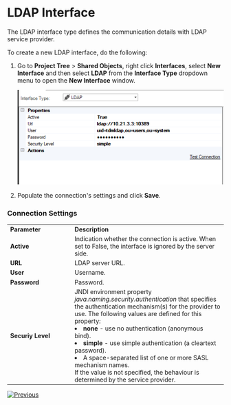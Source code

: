 # LDAP Interface

The LDAP interface type defines the communication details with LDAP service provider.

To create a new LDAP interface, do the following:

1. Go to **Project Tree** > **Shared Objects**, right click **Interfaces**, select **New Interface** and then select **LDAP** from the **Interface Type** dropdown menu to open the **New Interface** window.

   ![image](images/11_ldap_1.PNG)

2. Populate the connection's settings and click **Save**.

### Connection Settings

<table>
<tbody>
<tr>
<td width="300pxl"><strong>Parameter</strong></td>
<td width="600pxl"><strong>Description</strong></td>
</tr>
<tr>
<td><strong>Active</strong></td>
<td>Indication whether the connection is active. When set to False, the interface is ignored by the server side.</td>
</tr>
<tr>
<td><strong>URL</strong></td>
<td>LDAP server URL.</td>
</tr>
<tr>
<td><strong>User</strong>&nbsp;</td>
<td>Username.</td>
</tr>
<tr>
<td><strong>Password</strong></td>
<td>Password.</td>
</tr>
</tr>
<tr>
<td><strong>Securiy Level</strong></td>
<td>JNDI environment property <i>java.naming.security.authentication</i> that specifies the authentication mechanism(s) for the provider to use. The following values are defined for this property: 
    <li><strong>none</strong> - use no authentication (anonymous bind).</li> 
    <li><strong>simple</strong> - use simple authentication (a cleartext password). </li> 
    <li>A space-separated list of one or more SASL mechanism names.</li>         
    If the value is not specified, the behaviour is determined by the service provider.
</td>
</tr>
</tbody>
</table>








[![Previous](/articles/images/Previous.png)](10_SSH_interface.md)

